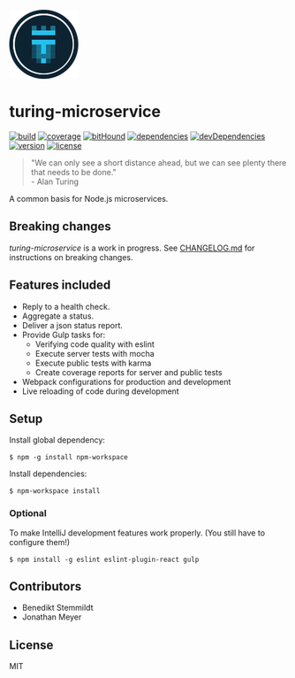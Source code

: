 ![turing-microservice](doc/img/turing-logo.png)

# turing-microservice

[![build](https://travis-ci.org/otto-de/turing-microservice.svg)](https://travis-ci.org/otto-de/turing-microservice) [![coverage](https://coveralls.io/repos/otto-de/turing-microservice/badge.svg?branch=master&service=github)](https://coveralls.io/github/otto-de/turing-microservice?branch=master) [![bitHound](https://www.bithound.io/github/otto-de/turing-microservice/badges/score.svg)](https://www.bithound.io/github/otto-de/turing-microservice) [![dependencies](https://img.shields.io/david/otto-de/turing-microservice.svg)](https://david-dm.org/otto-de/turing-microservice) [![devDependencies](https://img.shields.io/david/dev/otto-de/turing-microservice.svg)](https://david-dm.org/otto-de/turing-microservice#info=devDependencies) [![version](https://img.shields.io/npm/v/turing-microservice.svg)](https://www.npmjs.com/package/turing-microservice) [![license](https://img.shields.io/npm/l/turing-microservice.svg)](./LICENSE)

> "We can only see a short distance ahead, but we can see plenty there that needs to be done."<br/>- Alan Turing

A common basis for Node.js microservices.

## Breaking changes

_turing-microservice_ is a work in progress. See [CHANGELOG.md](./CHANGELOG.md) for instructions on breaking changes.

## Features included

* Reply to a health check.
* Aggregate a status.
* Deliver a json status report.
* Provide Gulp tasks for:
    * Verifying code quality with eslint
    * Execute server tests with mocha
    * Execute public tests with karma
    * Create coverage reports for server and public tests
* Webpack configurations for production and development
* Live reloading of code during development

## Setup

Install global dependency:

    $ npm -g install npm-workspace

Install dependencies:

    $ npm-workspace install

### Optional

To make IntelliJ development features work properly. (You still have to configure them!)

    $ npm install -g eslint eslint-plugin-react gulp

## Contributors

- Benedikt Stemmildt
- Jonathan Meyer

## License

MIT

